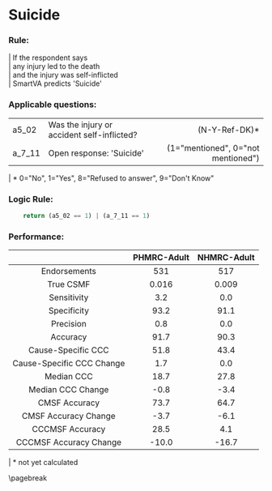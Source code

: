 # Suicide

### Rule:
|  If the respondent says   
|    any injury led to the death   
|    and the injury was self-inflicted   
|  SmartVA predicts 'Suicide'   




### Applicable questions:
|            |                                          |                  |
|:-----------|:-----------------------------------------|-----------------:|
| a5_02 | Was the injury or accident self-inflicted? | (N-Y-Ref-DK)* |
| a_7_11 | Open response: 'Suicide' | (1="mentioned", 0="not mentioned") |

|  \* 0="No", 1="Yes", 8="Refused to answer", 9="Don't Know"   


### Logic Rule:

~~~~~python
    return (a5_02 == 1) | (a_7_11 == 1)
~~~~~
    

### Performance:
|             | PHMRC-Adult |  NHMRC-Adult |    
|:-----------:|:------------:|:------------:|   
| Endorsements| 531 |  517 |    
|  True CSMF  | 0.016 |  0.009 |    
| Sensitivity | 3.2 |  0.0 |    
| Specificity | 93.2 |  91.1 |    
|  Precision  | 0.8 |  0.0 |    
|   Accuracy  | 91.7 |  90.3 |    
|Cause-Specific CCC| 51.8 |  43.4 |    
|Cause-Specific CCC Change| 1.7 |  0.0 |    
|  Median CCC | 18.7 |  27.8 |    
|Median CCC Change| -0.8 |  -3.4 |    
|CMSF Accuracy| 73.7 |  64.7 |    
|CMSF Accuracy Change| -3.7 |  -6.1 |    
|CCCMSF Accuracy| 28.5 |  4.1 |    
|CCCMSF Accuracy Change| -10.0 |  -16.7 |    

|  \* not yet calculated   

\pagebreak
